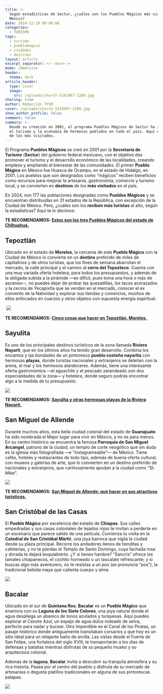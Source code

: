 ```yaml
---
title: >-
  Según estadísticas de Sectur, ¿cuáles son los Pueblos Mágicos más visitados de
  México?
date: 2024-12-18 09:00:00
categories:
  - TURISMO
tags:
  - turismo
  - pueblomagico
  - ciudades
  - destinos
layout: article
excerpt_separator: <!--more-->
mode: immersive
header:
  theme: dark
article_header:
  type: cover
  image:
    src: /uploads/church-5143967-1280.jpg
sharing: true
author: Redacción TYSM
cover: /uploads/church-5143967-1280.jpg
show_author_profile: false
comment: false
summary: >-
  Desde su creación en 2001, el programa Pueblos Mágicos de Sectur ha impulsado
  el turismo y la economía de hermosos poblados en todo el país. Aquí el Top 5
  de los más visitados. 
---
```

El Programa **Pueblos Mágicos** se creó en 2001 por la **Secretaría de Turismo** (**Sectur**) del gobierno federal mexicano, con el objetivo des promover el turismo y el desarrollo económico de las localidades, creando empleos y ampliando el bienestar de las comunidades. El primer **Pueblo Mágico** en México fue Huasca de Ocampo, en el estado de Hidalgo, en 2001. Los pueblos que son designados como “mágicos” reciben beneficios como recursos para mejorar la artesanía, gastronomía, comercio y turismo local, y se convierten en **destinos** de los **más visitados** en el país.

En 2024, son 177 las poblaciones designadas como **Pueblos Mágicos** y se encuentran distribuidas en 31 estados de la República, con excepción de la Ciudad de México. Pero, ¿cuáles son los **reciben más turistas** al año, según la estadísticas? Aquí te lo decimos:

**TE RECOMENDAMOS:** [**Estos son los tres Pueblos Mágicos del estado de Chihuahua.**](https://blog.tonoysumariachi.com/turismo/2023/03/22/estos-son-los-tres-pueblos-magicos-del-estado-de-chihuahua.html)

## Tepoztlán

Ubicado en el estado de **Morelos**, la cercanía de este **Pueblo Mágico** con la Ciudad de México lo convierte en un **destino** preferido de miles de capitalinos y de otros turistas, que los fines de semana abarrotan el mercado, la calle principal y el camino al **cerro del Tepozteco**. Cuenta con una muy variada oferta hotelera, para todos los presupuestos, y además de la obligada subida a la pirámide —es difícil, pues toma una hora o más de ascenso—, no puedes dejar de probar las quesadillas, los tacos acorazados y la cecina de Yecapixtla que se venden en el mercado, conocer el ex convento de la Natividad y explorar sus tiendas y comercios, muchos de ellos enfocados en cuarzos y otros objetos con supuesta energía espiritual.&nbsp;

&nbsp;![](https://upload.wikimedia.org/wikipedia/commons/thumb/0/07/Templo_la_natividad_Tepoztlan_Morelos.jpg/765px-Templo_la_natividad_Tepoztlan_Morelos.jpg)

**TE RECOMENDAMOS:** [**Cinco cosas que hacer en Tepoztlán, Morelos.**](https://blog.tonoysumariachi.com/turismo/2022/07/19/cinco-cosas-que-hacer-en-tepoztlan-morelos.html)

## Sayulita

Es uno de los principales destinos turísticos de la zona llamada **Riviera Nayarit**, que en los últimos años ha tenido gran desarrollo. Combina los encantos y las bondades de un pintoresco **pueblo costeño nayarita** con hermosas **playas**, donde turistas nacionales y extranjeros se deleitan con la arena, el mar y los hermosos atardeceres. Además, tiene una interesante oferta gastronómica —el aguachile y el pescado zarandeado son dos especialidades de la zona— y hotelera, donde seguro podrás encontrar algo a la medida de tu presupuesto.

![](https://upload.wikimedia.org/wikipedia/commons/thumb/3/3b/Sayulita_Mexico_%28130982763%29.jpeg/1024px-Sayulita_Mexico_%28130982763%29.jpeg)

**TE RECOMENDAMOS:** [**Sayulita y otras hermosas playas de la Riviera Nayarit.**](https://blog.tonoysumariachi.com/turismo/2022/12/05/sayulita-y-otras-hermosas-playas-de-la-riviera-nayarit.html)

## San Miguel de Allende

Durante muchos años, esta bella ciudad colonial del estado de **Guanajuato** ha sido nombrada el Mejor lugar para vivir en México, y no es para menos. En su centro histórico se encuentra la famosa **Parroquia de San Miguel Arcángel**, patrono de la ciudad, un templo de corte neogótico que sin duda es la iglesia más fotografiada —e “instagrameable”— de México. Tiene cafés, hoteles y restaurantes de todo tipo, además de buena oferta cultural, con museos y galerías de arte, que lo convierten en un destino preferido de nacionales y extranjeros, que cariñosamente apodan a la ciudad como “St. Mike”.

![](https://upload.wikimedia.org/wikipedia/commons/thumb/5/5d/Arquitectura_de_San_Miguel_de_Allende_%28Guanajuato%29.jpg/908px-Arquitectura_de_San_Miguel_de_Allende_%28Guanajuato%29.jpg)

**TE RECOMENDAMOS:** [**San Miguel de Allende: qué hacer en sus atractivos turísticos.**](https://blog.tonoysumariachi.com/turismo/2022/08/16/san-miguel-de-allende-que-hacer-en-sus-atractivos-turisiticos.html)

## San Cristóbal de las Casas

El **Pueblo Mágico** por excelencia del estado de **Chiapas**. Sus calles empedradas y sus casas coloniales de tejados rojos te invitan a perderte en un escenario que parece salido de una película. Comienza tu visita en la **Catedral de San Cristóbal Mártir**, una joya barroca que vigila la ciudad desde su plaza principal. Recorre los andadores llenos de tienditas y cafeterías, y no te pierdas el Templo de Santo Domingo, cuya fachada rosa y dorada te dejará boquiabierto. ¿Y si tienes hambre? “Sancris” ofrece los tamales chiapanecos, el cochito horneado o un tascalate refrescante; y si buscas algo más aventurero, no te resistas a un *pox* (se pronuncia “pos”), la tradicional bebida maya que calienta cuerpo y alma.

![](https://upload.wikimedia.org/wikipedia/commons/thumb/f/f8/ZOCALO_DE_SAN_CRISTOBAL_DE_LAS_CASAS_CHIAPAS.jpg/1024px-ZOCALO_DE_SAN_CRISTOBAL_DE_LAS_CASAS_CHIAPAS.jpg)

## Bacalar

Ubicado en el sur de **Quintana Roo**, **Bacalar** es un **Pueblo Mágico** que enamora con su **Laguna de los Siete Colores**, una joya natural donde el agua despliega un abanico de tonos azulados y turquesas. Aquí puedes explorar el Cenote Azul, un espejo de agua dulce rodeado de selva, perfecto para nadar y bucear. Otro imperdible es el Canal de los Piratas, un pasaje histórico donde antiguamente transitaban corsarios y que hoy es un sitio ideal para un relajante baño de arcilla. Las vistas desde el Fuerte de San Felipe, una fortaleza del siglo XVIII, te transportarán a los días de defensas y batallas mientras disfrutas de su pequeño museo y su arquitectura colonial.

Además de la **laguna**, **Bacalar** invita a descubrir su tranquila atmósfera y su rica historia. Pasea por el centro del pueblo y disfruta de su mercado de artesanías o degusta platillos tradicionales en alguna de sus pintorescas palapas.

![](https://upload.wikimedia.org/wikipedia/commons/thumb/0/08/Bacalar_Collage.jpg/682px-Bacalar_Collage.jpg)